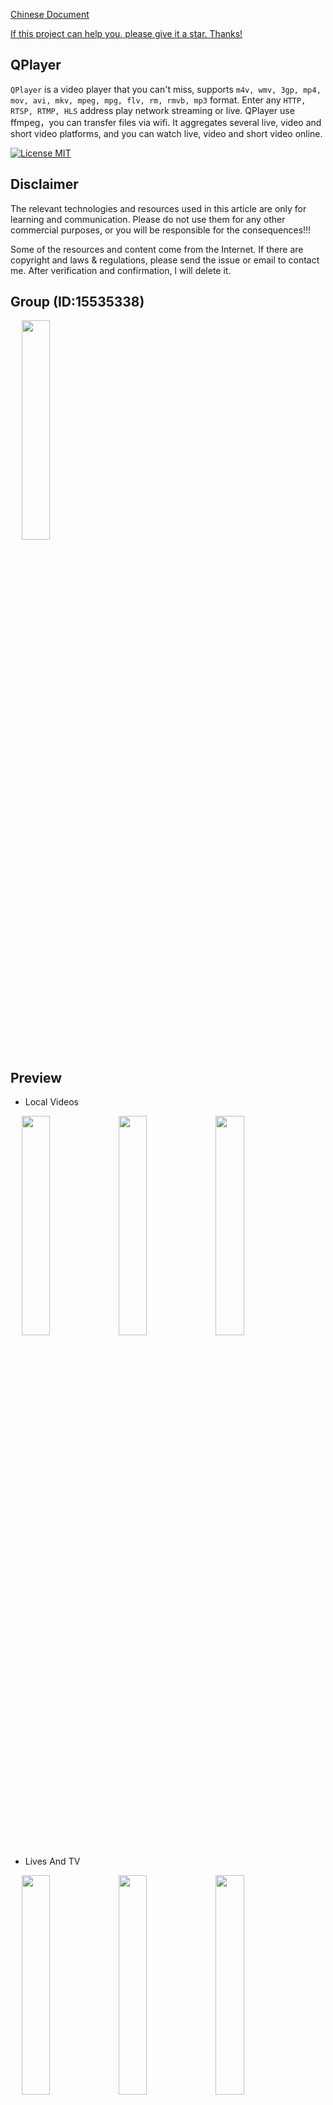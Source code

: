 [Chinese Document](https://github.com/dgynfi/QPlayer)

[If this project can help you, please give it a star. Thanks!](https://github.com/dgynfi/QPlayer)


## QPlayer

`QPlayer` is a video player that you can't miss, supports `m4v, wmv, 3gp, mp4, mov, avi, mkv, mpeg, mpg, flv, rm, rmvb, mp3` format. Enter any `HTTP, RTSP, RTMP, HLS` address play network streaming or live. QPlayer use ffmpeg，you can transfer files via wifi. It aggregates several live, video and short video platforms, and you can watch live, video and short video online. 

[![License MIT](https://img.shields.io/badge/license-MIT-green.svg?style=flat)](LICENSE)&nbsp;


## Disclaimer

The relevant technologies and resources used in this article are only for learning and communication. Please do not use them for any other commercial purposes, or you will be responsible for the consequences!!!

Some of the resources and content come from the Internet. If there are copyright and laws & regulations, please send the issue or email to contact me. After verification and confirmation, I will delete it.


## Group (ID:15535338)

<div align=left>
&emsp; <img src="https://github.com/dgynfi/QPlayer/raw/master/images/g614799921.jpg" width="30%" />
</div>


## Preview

- Local Videos

<div align=left>
&emsp; <img src="https://github.com/dgynfi/QPlayer/raw/master/images/Screenshots/wxgetmsgimg-1.png" width="30%" />
<img src="https://github.com/dgynfi/QPlayer/raw/master/images/Screenshots/wxgetmsgimg-2.png" width="30%" />
<img src="https://github.com/dgynfi/QPlayer/raw/master/images/Screenshots/wxgetmsgimg-3.png" width="30%" />
</div>

- Lives And TV

<div align=left>
&emsp; <img src="https://github.com/dgynfi/QPlayer/raw/master/images/Screenshots/wxgetmsgimg-4.png" width="30%" />
<img src="https://github.com/dgynfi/QPlayer/raw/master/images/Screenshots/wxgetmsgimg-5.png" width="30%" />
<img src="https://github.com/dgynfi/QPlayer/raw/master/images/Screenshots/wxgetmsgimg-6.png" width="30%" />
<img src="https://github.com/dgynfi/QPlayer/raw/master/images/Screenshots/wxgetmsgimg-7.png" width="30%" />
<img src="https://github.com/dgynfi/QPlayer/raw/master/images/Screenshots/wxgetmsgimg-8.png" width="30%" />
<img src="https://github.com/dgynfi/QPlayer/raw/master/images/Screenshots/wxgetmsgimg-9.png" width="30%" />
</div>

- Web Videos

<div align=left>
&emsp; <img src="https://github.com/dgynfi/QPlayer/raw/master/images/Screenshots/wxgetmsgimg-10.png" width="30%" />
<img src="https://github.com/dgynfi/QPlayer/raw/master/images/Screenshots/wxgetmsgimg-11.png" width="30%" />
<img src="https://github.com/dgynfi/QPlayer/raw/master/images/Screenshots/wxgetmsgimg-12.png" width="30%" />
</div>

- App Introduce

<div align=left>
&emsp; <img src="https://github.com/dgynfi/QPlayer/raw/master/images/Screenshots/wxgetmsgimg-13.png" width="30%" />
<img src="https://github.com/dgynfi/QPlayer/raw/master/images/Screenshots/wxgetmsgimg-14.png" width="30%" />
<img src="https://github.com/dgynfi/QPlayer/raw/master/images/Screenshots/wxgetmsgimg-15.png" width="30%" />
</div>


## Requirements

iOS 8.0+, iPhone and iPad, Xcode10+.


## File Transfer

Turn on the `WiFi` file transfer switch in the app settings to enjoy the `WiFi` file transfer service. Access in the computer browser: for example: [http://192.168.6.6 :8888](http://192.168.6.6 : 8888), After open the web page on the computer browser, select the file, and click `Upload`. When uploading media files, make sure the computer and mobile phone are in the same `WiFi` environment and do not close the app or lock the screen.

PS: `PC` browser is recommended (Safari [MAC], Microsoft edge [win10], Google Chrome [MAC win10])


## Blog

- [How to use ZFPlayer & KSYMediaPlayer to customize own live, audio and video player for iOS](https://www.jianshu.com/p/df5af1d079d6)


## Open Source Components

- [AFNetworking](https://github.com/AFNetworking/AFNetworking)

    A delightful networking framework for iOS, macOS, watchOS, and tvOS. 

- [SDWebImage](https://github.com/SDWebImage/SDWebImage)

    This library provides an async image downloader with cache support. For convenience, we added categories for UI elements like UIImageView, UIButton, MKAnnotationView.

- [ijkplayer](https://github.com/bilibili/ijkplayer) 

    Android/iOS video player based on FFmpeg n3.4, with MediaCodec, VideoToolbox support. [[ IJKMediaFramework.framework Download ]](https://pan.baidu.com/s/1WCZzdCUiaQL3a1yJSD22QQ) - Extraction Code: mxqq

- [MBProgressHUD](https://github.com/jdg/MBProgressHUD)

    MBProgressHUD is an iOS drop-in class that displays a translucent HUD with an indicator and/or labels while work is being done in a background thread. The HUD is meant as a replacement for the undocumented, private UIKit UIProgressHUD with some additional features.

- [MJRefresh](https://github.com/CoderMJLee/MJRefresh)

    An easy way to use pull-to-refresh.

- [FDFullscreenPopGesture](https://github.com/forkingdog/FDFullscreenPopGesture) 

A UINavigationController's category to enable fullscreen pop gesture with iOS7+ system style.

- [PYSearch](https://github.com/ko1o/PYSearch)

    🔍 An elegant search controller which replaces the UISearchController for iOS (iPhone & iPad) .

- [CocoaWebResource](https://github.com/robin/cocoa-web-resource)

    A file transfer solution for iPhone and iPod Touch. Support uploading, download and delete files via browser.

- [ZFPlayer](https://github.com/renzifeng/ZFPlayer) 

    Support customization of any player SDK and control layer.

- [KSYMediaPlayer_iOS](ttps://github.com/ksvc/KSYMediaPlayer_iOS)

    The `KSYUN Live Streaming Player SDK` supports the `RTMP HTTP-FLV HLS` protocol. Consistent with the `MPMoviePlayerController` interface of the system player, it can seamlessly and quickly switch to KSYMediaPlayer. It supports local all media format, and optimizes the mainstream media format (`MP4, avi, WMV, flv, MKV, MOV, RMVB, etc.`), supports a wide range of streaming video formats, `HLS, RTMP, HTTP Rseudo-Streaming, etc.`. Low latency live broadcast experience, with `KSYUN Live Streaming Player SDK`, it can achieve a stable 4-second delay in the whole live broadcast, realize fast full screen playback, bring users a faster and better playback experience, support screen rotation, volume adjustment and other functions.

- [SVBlurView](https://github.com/TransitApp/SVBlurView)

    SVBlurView is a simple reimplementation of FXBlurView for iOS 7. It uses Apple's UIImage+ImageEffects category as well as the new drawViewHierarchyInRect: UIView API. It doesn't do dynamic blurs yet.

- [MBProgressHUD-JDragon](https://github.com/lyc59621/MBProgressHUD-JDragon)

    A category that encapsulates `MBProgressHUD`.
